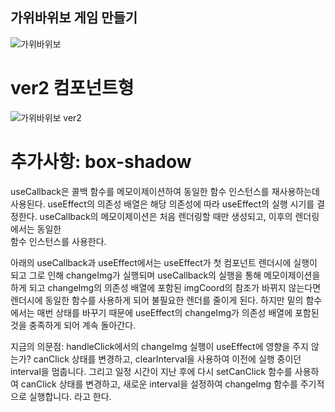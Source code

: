 ## 가위바위보 게임 만들기
![가위바위보](https://github.com/Nulljy/react/assets/74478749/350b9892-556f-455b-8855-6a2680a63aac)

# ver2 컴포넌트형 
![가위바위보 ver2](https://github.com/Nulljy/react/assets/74478749/4fcc83e7-24fa-4b8f-bfcb-d504478bf2f9)

# 추가사항: box-shadow
  useCallback은 콜백 함수를 메모이제이션하여 동일한 함수 인스턴스를 재사용하는데 사용된다.
  useEffect의 의존성 배열은 해당 의존성에 따라 useEffect의 실행 시기를 결정한다.
  useCallback의 메모이제이션은 처음 렌더링할 때만 생성되고, 이후의 렌더링에서는 동일한  
  함수 인스턴스를 사용한다.

 아래의 useCallback과 useEffect에서는 useEffect가 첫 컴포넌트 렌더시에 실행이 되고 그로 인해 changeImg가 실행되며 useCallback의 실행을 통해 메모이제이션을 하게 되고 
 changeImg의 의존성 배열에 포함된 imgCoord의 참조가 바뀌지 않는다면 렌더시에 동일한 함수를 사용하게 되어 불필요한 렌더를 줄이게 된다. 하지만 밑의 함수에서는 매번 상태를 바꾸기 때문에 useEffect의 changeImg가 의존성 배열에 포함된 것을 충족하게 되어 계속 돌아간다.
   
 지금의 의문점: handleClick에서의 changeImg 실행이 useEffect에 영향을 주지 않는가?
 canClick 상태를 변경하고, clearInterval을 사용하여 이전에 실행 중이던 interval을 멈춥니다. 그리고 일정 시간이 지난 후에 다시 setCanClick 함수를 사용하여 canClick 상태를 변경하고, 새로운 interval을 설정하여 changeImg 함수를 주기적으로 실행합니다. 라고 한다.
  
